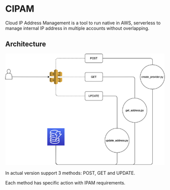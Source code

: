 # CIPAM
Cloud IP Address Management is a tool to run native in AWS, serverless to manage internal IP address in multiple accounts without overlapping.

## Architecture
![CIPAM](./cipam.png)

In actual version support 3 methods: POST, GET and UPDATE. 

Each method has specific action with IPAM requirements. 

